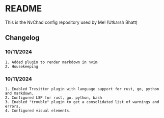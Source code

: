 # README

This is the NvChad config repository used by Me! (Utkarsh Bhatt)

## Changelog
### 10/11/2024
    1. Added plugin to render markdown in nvim
    2. Housekeeping

### 10/11/2024
    1. Enabled Tresitter plugin with language support for rust, go, python and markdown.
    2. Configured LSP for rust, go, python, bash
    3. Enabled "trouble" plugin to get a consolidated list of warnings and errors.
    4. Configured visual elements.
